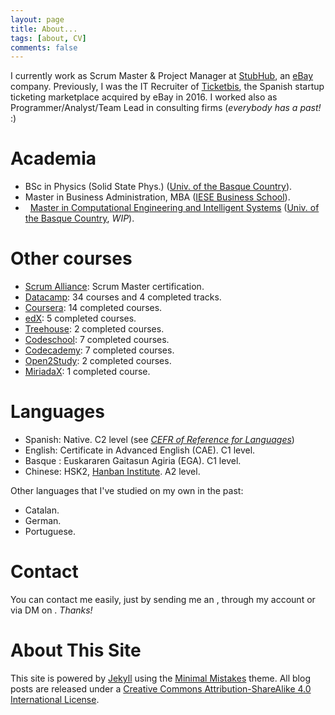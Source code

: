 ```yaml
---
layout: page
title: About...
tags: [about, CV]
comments: false
---
```


I currently work as Scrum Master & Project Manager at [StubHub](http://stubhub.com), an [eBay](http://ebay.com) company. Previously, I was the IT Recruiter of [Ticketbis](https://www.ebayinc.com/stories/news/stubhub-to-expand-its-global-reach-into-47-markets-with-the-acquisition-of-ticketbis/), the Spanish startup ticketing marketplace acquired by eBay in 2016. I worked also as Programmer/Analyst/Team Lead in consulting firms (*everybody has a past!* :)

<p></p>

Academia
========
* <i class="fa fa-graduation-cap"></i> BSc in Physics (Solid State Phys.) ([Univ. of the Basque Country](http://www.ehu.eus)).
* <i class="fa fa-graduation-cap"></i> Master in Business Administration, MBA ([IESE Business School](http://www.iese.edu)).
* <i class="fa fa-hand-o-right">&nbsp;</i> [Master in Computational Engineering and Intelligent Systems](http://www.ehu.eus/es/web/kisa/prestakuntza-programa) ([Univ. of the Basque Country](http://www.ehu.eus), *WIP*).

<p></p>

Other courses
=============
* [Scrum Alliance](https://www.scrumalliance.org/community/profile/festravizm): Scrum Master certification.
* [Datacamp](https://www.datacamp.com/profile/estraviz): 34 courses and 4 completed tracks.
* [Coursera](https://www.coursera.org/): 14 completed courses.
* [edX](https://www.edx.org/): 5 completed courses.
* [Treehouse](https://teamtreehouse.com/estraviz): 2 completed courses.
* [Codeschool](https://www.codeschool.com/users/estraviz): 7 completed courses.
* [Codecademy](https://www.codecademy.com/estraviz): 7 completed courses. 
* [Open2Study](https://www.open2study.com/): 2 completed courses.
* [MiriadaX](https://miriadax.net/): 1 completed course.

<p></p>

Languages
=========
* Spanish: Native. C2 level (see [*CEFR of Reference for Languages*](https://en.wikipedia.org/wiki/Common_European_Framework_of_Reference_for_Languages))
* English: Certificate in Advanced English (CAE). C1 level.
* Basque : Euskararen Gaitasun Agiria (EGA). C1 level.
* Chinese: HSK2, [Hanban Institute](http://spanish.hanban.org/). A2 level.

Other languages that I've studied on my own in the past:

* Catalan.
* German.
* Portuguese.

<p></p>

Contact
=======
You can contact me easily, just by sending me an <a href="mailto:javier.estraviz+AgileDataScientist@gmail.com?subject=[AgileDataScientist]"><i class="fa fa-envelope fa-envelope-share fa-lg"></i></a>, through my <a href="http://www.linkedin.com/shareArticle?mini=true&url={{ site.url }}{{ page.url }}" title="Share on LinkedIn" target="_blank"><i class="fa fa-linkedin fa-linkedin-share fa-lg"></i></a> account or via DM on <a href="http://twitter.com/estraviz" target="_blank"><i class="fa fa-twitter fa-twitter-share fa-lg"></i></a>. *Thanks!*

<p></p>

About This Site
===============
This site is powered by [Jekyll](http://jekyllrb.com/) using the [Minimal Mistakes](http://mademistakes.com/minimal-mistakes/) theme. All blog posts are released under a [Creative Commons Attribution-ShareAlike 4.0 International License](http://creativecommons.org/licenses/by-sa/4.0/).
